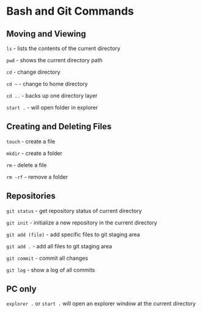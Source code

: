 # Bash and Git Commands

## Moving and Viewing

`ls` - lists the contents of the current directory

`pwd` - shows the current directory path

`cd` - change directory

`cd ~` - change to home directory

`cd ..` - backs up one directory layer

`start .` - will open folder in explorer

## Creating and Deleting Files

`touch` - create a file

`mkdir` - create a folder

`rm` - delete a file

`rm -rf` - remove a folder

## Repositories

`git status` - get repository status of current directory

`git init` - initialize a new repository in the current directory

`git add (file)` - add specific files to git staging area

`git add .` - add all files to git staging area

`git commit` - commit all changes

`git log` - show a log of all commits

## PC only

`explorer .` or `start .` will open an explorer window at the current directory
